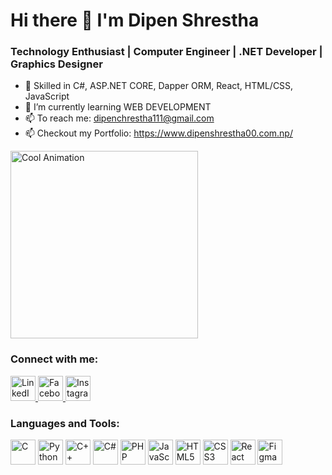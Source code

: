 # Hi there 👋 I'm Dipen Shrestha 
###  Technology Enthusiast | Computer Engineer | .NET Developer | Graphics Designer
- 🌟 Skilled in C#, ASP.NET CORE, Dapper ORM, React, HTML/CSS, JavaScript
- 🌱 I’m currently learning WEB DEVELOPMENT
- 📫 To reach me: dipenchrestha111@gmail.com
- 📫 Checkout my Portfolio: https://www.dipenshrestha00.com.np/
<div>
  <div>
    <img src="https://media.giphy.com/media/3o7abKhOpu0NwenH3O/giphy.gif" width="300px" alt="Cool Animation">
  </div>
  <div>
    <h3> Connect with me:</h3>
    <a href="https://www.linkedin.com/in/dipen-stha/" target="_blank">
      <img src="https://upload.wikimedia.org/wikipedia/commons/e/e9/Linkedin_icon.svg" alt="LinkedIn" width="40">
    </a>
    <a href="https://www.facebook.com/whoisdipen/" target="_blank">
      <img src="https://upload.wikimedia.org/wikipedia/commons/5/51/Facebook_f_logo_%282019%29.svg" alt="Facebook" width="40">
    </a>
    <a href="https://www.instagram.com/dipen.sth/" target="_blank">
      <img src="https://upload.wikimedia.org/wikipedia/commons/a/a5/Instagram_icon.png" alt="Instagram" width="40">
    </a>
  </div>
  <div>
    <h3> Languages and Tools:</h3>
    <img src="https://upload.wikimedia.org/wikipedia/commons/1/19/C_Logo.png" alt="C" width="40" />
    <img src="https://upload.wikimedia.org/wikipedia/commons/c/c3/Python-logo-notext.svg" alt="Python" width="40" />
    <img src="https://upload.wikimedia.org/wikipedia/commons/1/18/ISO_C%2B%2B_Logo.svg" alt="C++" width="40" />
    <img src="https://upload.wikimedia.org/wikipedia/commons/4/4f/Csharp_Logo.png" alt="C#" width="40" />
    <img src="https://www.vectorlogo.zone/logos/php/php-icon.svg" alt="PHP" width="40" />
    <img src="https://www.vectorlogo.zone/logos/javascript/javascript-icon.svg" alt="JavaScript" width="40" />
    <img src="https://upload.wikimedia.org/wikipedia/commons/6/61/HTML5_logo_and_wordmark.svg" alt="HTML5" width="40" />
    <img src="https://upload.wikimedia.org/wikipedia/commons/6/62/CSS3_logo.svg" alt="CSS3" width="40" />
    <img src="https://upload.wikimedia.org/wikipedia/commons/a/a7/React-icon.svg" alt="React" width="40" />
    <img src="https://www.vectorlogo.zone/logos/figma/figma-icon.svg" alt="Figma" width="40" />
  </div>
</div>







